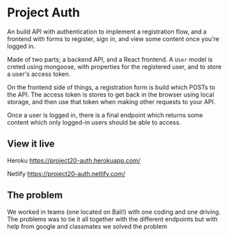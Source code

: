# Project Auth

An build API with authentication to implement a registration flow, and a frontend with forms to register, sign in, and view some content once you're logged in.

Made of two parts; a backend API, and a React frontend. A `User` model is creted using mongoose, with properties for the registered user, and to store a user's access token.

On the frontend side of things, a registration form is build which POSTs to the API. The access token is stores to get back in the browser using local storage, and then use that token when making other requests to your API.

Once a user is logged in, there is a final endpoint which returns some content which only logged-in users should be able to access. 

## View it live

Heroku
https://project20-auth.herokuapp.com/

Netlify
https://project20-auth.netlify.com/

## The problem

We worked in teams (one located on Bali!) with one coding and one driving. The problems was to tie it all together with the different endpoints but with help from google and classmates we solved the problem


